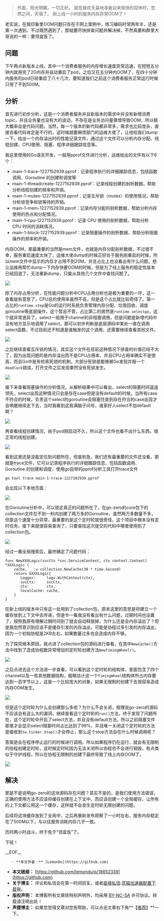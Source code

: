 

> 外面，阳光明媚，一切正好。
> 就在我欢天喜地准备迎来愉快的双休时，忽然之间，天塌了。
> 刚上线一小时的服务内存异常OOM了！


老实说，在我印象里OOM问题只存在于网上案例中，练习编码时常两年半，还是第一次遇到。不过既然遇到了，那就要尽快排查问题并解决掉，不然真要和群里大哥说的一样：要领盒饭了。


## 问题


下午两点新版本上线，其中一个消费者服务的内存增长速度异常迅速，在短短五分钟内就用完了2G内存并自动重启了pod，之后又在五分钟内OOM了，在四十分钟内服务的pod已经重启了八十几次，要知道我们之前这个消费者服务正常运行时候只用了不到500M。


## 分析


首先进行初步分析，这是一个消费者服务并且新版本的需求中并没有新增消费topic，并且业务量也没有大的波动，不存在是业务访问量骤增导致OOM，所以极大概率会是代码问题。当然，每一个版本的新代码都非常多，需求也比较庞杂，直接去看代码肯定是不行的，这时候就要麻烦部门的运维大佬了，让他给我们dump一下，给出一个内存溢出时的性能记录文件，通过这个文件可以分析内存分配、线程创建、CPU使用、阻塞、程序详细跟踪信息等。


我这里使用的Go语言开发，一般用pprof文件进行分析，运维给出的文件有以下6个：


* main\-1\-trace\-1227152939\.pprof：记录程序执行的详细跟踪信息，包括函数调用、Goroutine 的创建和调度等
* main\-1\-threadcreate\-1227152939\.pprof：记录线程创建的剖析数据，帮助分析线程创建的频率和开销。
* main\-1\-mutex\-1227152939\.pprof：记录互斥锁（mutex）的使用情况，帮助分析锁竞争和锁等待的开销。
* main\-1\-mem\-1227152939\.pprof：记录内存分配的剖析数据，帮助分析内存使用的热点和分配情况。
* main\-1\-cpu\-1227152939\.pprof：记录 CPU 使用的剖析数据，帮助分析 CPU 时间的消耗情况。
* main\-1\-block\-1227152939\.pprof：记录阻塞操作的剖析数据，帮助分析阻塞操作的频率和开销。


内存OOM，那最重要的当然是mem文件，也就是内存分配剖析数据，不过很不幸，服务重启速度太快了，运维大佬dump的时候正好处于服务刚重启的时候，所以mem文件中显示的内存才占用不到20M，并且占比上也没看出有什么问题。想让运维再帮忙dump一下内存快要OOM的时候，但是为了线上服务的稳定性版本已经回退了，无法重新dump，只能从其他几个文件中查找问题了。


![](https://blog-lemon.oss-cn-shanghai.aliyuncs.com/blog/image-20250103155659881.png)


除了内存占用分析，在性能问题分析中CPU占用分析也是极为重要的一环，这一查看就有意思了，CPU总的使用率虽然不高，但是这个占比就比较奇怪了。第一占比的`runtime.step`是Go的运行时系统负责管理内存分配、垃圾回收、调度goroutine等底层操作，这个暂且不管，占比第二的居然是`runtime.selectgo`，这个就非常诡异了，select一般用于channel的非阻塞调用，但是问题是新增代码中没有地方显示地调用了select，那可以初步判断是底层源码中某处一直在调用select函数，不过目前还不知道是谁触发的这个调用，还需要继续查看其他文件。


![](https://blog-lemon.oss-cn-shanghai.aliyuncs.com/blog/image-20250104182432219.png)


之后继续查看互斥锁的情况，其实这个文件在目前这种情况下排查的价值已经不大了，因为出现问题的是内存溢出而不是CPU占用率，并且CPU占用率确实不是很高，而且Go中是有检索死锁的机制，大部分死锁是能够被Go发现并报一个`deadlock`错误，打开文件之后发现果然没有死锁发生。


![](https://blog-lemon.oss-cn-shanghai.aliyuncs.com/blog/image-20250104183852782.png)


接下来查看阻塞操作的分析情况，从解析结果中可以看出，select的阻塞时间遥遥领先，select出现这种情况只会是存在case但是没有default的时候，当所有case不符合的时候，负责这个select的goroutine会阻塞住直到存在符合的case出现才会唤醒继续走下去，当时我看到这我满脑子问号，谁家好人select不加default啊？


![](https://blog-lemon.oss-cn-shanghai.aliyuncs.com/blog/image-20250104184116646.png)


再查看线程创建情况，由于pod刚启动不久，所以这个文件也看不出什么东西，很正常的线程创建。


![](https://blog-lemon.oss-cn-shanghai.aliyuncs.com/blog/image-20250104184814728.png)


看到这里还是没能定位到问题所在，但是别急，我们还有最重要的文件还没看，那就是trace文件，它可以记录程序执行的详细跟踪信息，包括函数调用、Goroutine 的创建和调度，使用go自带的pprof分析工具打开trace文件



```
go tool trace main-1-trace-1227102939.pprof
```

会出现以下本地页面：


![](https://blog-lemon.oss-cn-shanghai.aliyuncs.com/blog/image-20250104185459244.png)


在Goroutine分析中，可以锁定真正的问题所在了，在go\-zero的core包下的collection文件在不到一秒内创建了两万多的Goroutine，虽然两万多数量不多，但是这个速度十分异常，最重要的是这个定时轮就很奇怪，这个项目中根本没有定时任务，接下来就很容易查询了，只要查找这次提交的代码中哪里使用到了collection包。


![](https://blog-lemon.oss-cn-shanghai.aliyuncs.com/blog/image-20250104185810213.png)


经过一番全局搜索后，最终确定了问题代码：



```
func NewXXXLogic(svcCtx *svc.ServiceContext, ctx context.Context) *XXXLogic {
    cache, _ := collection.NewCache(30 * time.Second)
    return &XXXLogic{
       Logger:     logx.WithContext(ctx),
       svcCtx:     svcCtx,
       ctx:        ctx,
       localCache: cache,
    }
}
```

在新上线的版本中只有这一处用到了collection包，原本这里的意思是将建立一个缓存放到上下文中去传递，但是乍一看我没有看出有什么问题，过期时间也设置了，按照我原有理解过期时间到了就会自动释放掉，为什么还是会内存溢出了？但是我忽然意识到应该不是缓存引发的内存溢出，可能是协程过多引发的内存溢出，因为一个初始协程是2KB左右，如果数量过多也会造成内存不够。


为了探究根本原因，我点进了collection包的源码进行查看，在其中`NewCache()`方法中找到了造成协程数异常增加的定时轮创建方法`NewTimingWheel()`。


![](https://blog-lemon.oss-cn-shanghai.aliyuncs.com/blog/image-20250104191516156.png)


之后点进去这个方法进一步查看，可以看到这个定时轮的结构体，里面包含了四个channel以及一些其他数据结构，粗略估计这一个`TimingWheel`结构体所占内存要达到一百字节以上，这是一个比较庞大的对象，如果无限制的创建下去很容易造成内存OOM发生。


![](https://blog-lemon.oss-cn-shanghai.aliyuncs.com/blog/image-20250104191847090.png)


但是这个定时轮为什么会创建那么多呢？为什么不会关闭，按理说go\-zero的源码不应该会有这么大的漏洞，继续查看这个定时轮的`run()`方法，终于发现了问题所在，这个定时轮中开启了select方法，并且没有default方法，所以之前阻塞文件那里才会显示select阻塞时间占比达到了99%，并且唯一关闭这个定时轮的方法是接收到`tw.ticker.Stop()`才会停止，那么这个stop方法会在什么时候调用呢？


答案是会在程序停止运行的时候进行调用。所以如果程序仍在运行，就会有无限制的协程创建定时轮，这时候定时轮因为无法关闭所以协程也不会进行销毁，有点类似于守护线程，所以在协程无限制的创建下最终导致了线上内存OOM了。


![](https://blog-lemon.oss-cn-shanghai.aliyuncs.com/blog/image-20250104192711142.png)


## 解决


那是不是说明go\-zero的这块源码存在问题？其实不是的，是我们使用方法错误，正确的使用方法不应该将缓存创建在上下文中，而应该创建一个全局缓存，让所有的上下文都公用这一个缓存，这样就不会发生定时轮无限创建的问题。


后续将这块缓存放到了全局中，之后再重新发布观察了一小时左右，服务内存稳定在了500M以下，与以往服务消耗内存几乎一致。


历时两小时战斗，终于免于“领盒饭”了。


下班！


 \_\_EOF\_\_

       - **本文作者：** [LemonDu](https://github.com)
 - **本文链接：** [https://github.com/lemondu/p/18652339](https://github.com)
 - **关于博主：** 评论和私信会在第一时间回复。或者[直接私信](https://github.com):[蓝猫加速器配置下载](https://yunbeijia.com)我。
 - **版权声明：** 本博客所有文章除特别声明外，均采用 [BY\-NC\-SA](https://github.com "BY-NC-SA") 许可协议。转载请注明出处！
 - **声援博主：** 如果您觉得文章对您有帮助，可以点击文章右下角**【[推荐](javascript:void(0);)】**一下。
     
